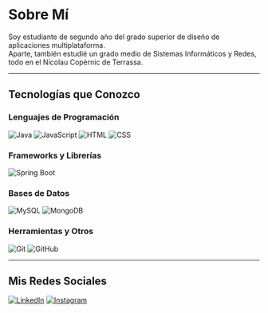 # Sobre Mí
Soy estudiante de segundo año del grado superior de diseño de aplicaciones multiplataforma.  
Aparte, también estudié un grado medio de Sistemas Informáticos y Redes, todo en el Nicolau Copèrnic de Terrassa.

---

## Tecnologías que Conozco
### Lenguajes de Programación
![Java](https://img.shields.io/badge/Java-ED8B00?style=for-the-badge&logo=java&logoColor=white)
![JavaScript](https://img.shields.io/badge/JavaScript-F7DF1E?style=for-the-badge&logo=javascript&logoColor=black)
![HTML](https://img.shields.io/badge/HTML5-E34F26?style=for-the-badge&logo=html5&logoColor=white)
![CSS](https://img.shields.io/badge/CSS3-1572B6?style=for-the-badge&logo=css3&logoColor=white)

### Frameworks y Librerías
![Spring Boot](https://img.shields.io/badge/Spring_Boot-6DB33F?style=for-the-badge&logo=spring&logoColor=white)


### Bases de Datos
![MySQL](https://img.shields.io/badge/MySQL-005C84?style=for-the-badge&logo=mysql&logoColor=white)
![MongoDB](https://img.shields.io/badge/MongoDB-4EA94B?style=for-the-badge&logo=mongodb&logoColor=white)

### Herramientas y Otros
![Git](https://img.shields.io/badge/Git-F05032?style=for-the-badge&logo=git&logoColor=white)
![GitHub](https://img.shields.io/badge/GitHub-181717?style=for-the-badge&logo=github&logoColor=white)

---

## Mis Redes Sociales
[![LinkedIn](https://img.shields.io/badge/LinkedIn-AdriaMayo-0077B5?style=for-the-badge&logo=linkedin&logoColor=white&labelColor=101010)](https://www.linkedin.com/in/adri%C3%A0-mayo-741875239/)
[![Instagram](https://img.shields.io/badge/Instagram-@mayoadria-E4405F?style=for-the-badge&logo=instagram&logoColor=white&labelColor=101010)](https://www.instagram.com/mayoadria/)

